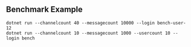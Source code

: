 ## Benchmark Example

```
dotnet run --channelcount 40 --messagecount 10000 --login bench-user-12
dotnet run --channelcount 10 --messagecount 1000 --usercount 10 --login bench
```